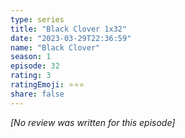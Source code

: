 ```yaml
---
type: series
title: "Black Clover 1x32"
date: "2023-03-29T22:36:59"
name: "Black Clover"
season: 1
episode: 32
rating: 3
ratingEmoji: ⭐️⭐️⭐️
share: false
---
```


_[No review was written for this episode]_

